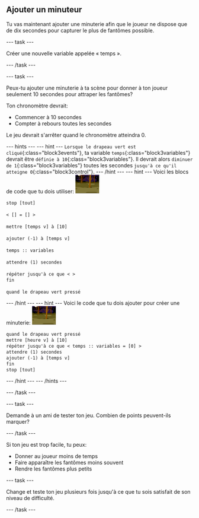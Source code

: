 ## Ajouter un minuteur

Tu vas maintenant ajouter une minuterie afin que le joueur ne dispose que de dix secondes pour capturer le plus de fantômes possible.

--- task ---

Créer une nouvelle variable appelée « temps ».

--- /task ---

--- task ---

Peux-tu ajouter une minuterie à ta scène pour donner à ton joueur seulement 10 secondes pour attraper les fantômes?

Ton chronomètre devrait:

+ Commencer à 10 secondes
+ Compter à rebours toutes les secondes

Le jeu devrait s'arrêter quand le chronomètre atteindra 0.

--- hints ---
 --- hint --- `Lorsque le drapeau vert est cliqué`{:class="block3events"}, ta variable `temps`{:class="block3variables"} devrait être `définie à 10`{:class="block3variables"}. Il devrait alors `diminuer de 1`{:class="block3variables"} toutes les secondes `jusqu'à ce qu'il atteigne 0`{:class="block3control"}. --- /hint --- --- hint --- Voici les blocs de code que tu dois utiliser: ![sprite-fantôme](images/ghost-backdrop.png)

```blocks3
stop [tout]

< [] = [] >

mettre [temps v] à [10]

ajouter (-1) à [temps v]

temps :: variables

attendre (1) secondes

répéter jusqu'à ce que < >
fin

quand le drapeau vert pressé

```

--- /hint --- --- hint --- Voici le code que tu dois ajouter pour créer une minuterie: ![icône de l'arrière-plan](images/ghost-backdrop.png)

```blocks3
quand le drapeau vert pressé
mettre [heure v] à [10]
répéter jusqu'à ce que < temps :: variables = [0] >
attendre (1) secondes
ajouter (-1) à [temps v]
fin
stop [tout]
```

--- /hint --- --- /hints ---

--- /task ---

--- task ---

Demande à un ami de tester ton jeu. Combien de points peuvent-ils marquer?

--- /task ---

Si ton jeu est trop facile, tu peux:

+ Donner au joueur moins de temps
+ Faire apparaître les fantômes moins souvent
+ Rendre les fantômes plus petits

--- task ---

Change et teste ton jeu plusieurs fois jusqu'à ce que tu sois satisfait de son niveau de difficulté.

--- /task ---

